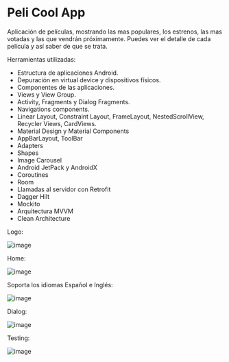 # Peli Cool App

Aplicación de películas, mostrando las mas populares, los estrenos, las mas votadas y las que vendrán próximamente.
Puedes ver el detalle de cada película y así saber de que se trata.

 
Herramientas utilizadas:
- Estructura de aplicaciones Android.
- Depuración en virtual device y dispositivos físicos.
- Componentes de las aplicaciones.
- Views y View Group.
- Activity, Fragments y Dialog Fragments.
- Navigations components.
- Linear Layout, Constraint Layout, FrameLayout, NestedScrollView, Recycler Views, CardViews. 
- Material Design y Material Components
- AppBarLayout, ToolBar
- Adapters
- Shapes
- Image Carousel
- Android JetPack y AndroidX
- Coroutines
- Room
- Llamadas al servidor con Retrofit
- Dagger Hilt
- Mockito
- Arquitectura MVVM
- Clean Architecture


 
 
Logo:

![image](https://user-images.githubusercontent.com/101361708/179371518-7e9f9fc2-05d2-474e-b076-1c368168a06c.png)

Home:

![image](https://user-images.githubusercontent.com/101361708/179369676-d7fa630d-f0a1-4e28-a0e8-3006647816e9.png)

Soporta los idiomas Español e Inglés:

![image](https://user-images.githubusercontent.com/101361708/179369689-cb86e9a0-2bd6-4c8f-8999-0d1b19ae0e41.png)

Dialog:

![image](https://user-images.githubusercontent.com/101361708/179374032-ae5e7be1-7f2e-4589-af2a-a23e17b4ab30.png)

Testing:

![image](https://user-images.githubusercontent.com/101361708/179374260-55090b44-d9b0-4701-ad19-e24f680ef128.png)




